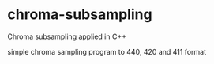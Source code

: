 # chroma-subsampling
Chroma subsampling applied in C++

simple chroma sampling program to 440, 420 and 411 format
